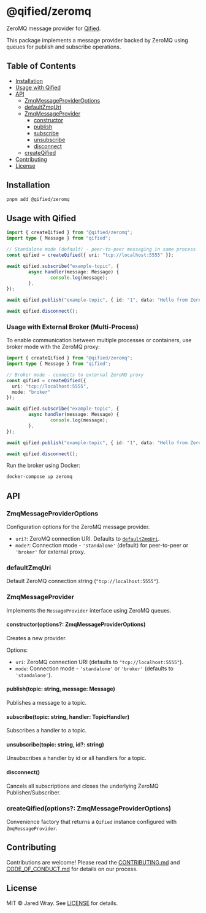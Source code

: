 # @qified/zeromq

ZeroMQ message provider for [Qified](https://github.com/jaredwray/qified).

This package implements a message provider backed by ZeroMQ using queues for publish and subscribe operations.

## Table of Contents

- [Installation](#installation)
- [Usage with Qified](#usage-with-qified)
- [API](#api)
  - [ZmqMessageProviderOptions](#ZmqMessageProviderOptions)
  - [defaultZmqUri](#defaultzmquri)
  - [ZmqMessageProvider](#zmqmessageprovider)
    - [constructor](#constructor)
    - [publish](#publish)
    - [subscribe](#subscribe)
    - [unsubscribe](#unsubscribe)
    - [disconnect](#disconnect)
  - [createQified](#createqified)
- [Contributing](#contributing)
- [License](#license)

## Installation

```bash
pnpm add @qified/zeromq
```

## Usage with Qified

```ts
import { createQified } from "@qified/zeromq";
import type { Message } from "qified";

// Standalone mode (default) - peer-to-peer messaging in same process
const qified = createQified({ uri: "tcp://localhost:5555" });

await qified.subscribe("example-topic", {
        async handler(message: Message) {
                console.log(message);
        },
});

await qified.publish("example-topic", { id: "1", data: "Hello from ZeroMQ!" });

await qified.disconnect();
```

### Usage with External Broker (Multi-Process)

To enable communication between multiple processes or containers, use broker mode with the ZeroMQ proxy:

```ts
import { createQified } from "@qified/zeromq";
import type { Message } from "qified";

// Broker mode - connects to external ZeroMQ proxy
const qified = createQified({
  uri: "tcp://localhost:5555",
  mode: "broker"
});

await qified.subscribe("example-topic", {
        async handler(message: Message) {
                console.log(message);
        },
});

await qified.publish("example-topic", { id: "1", data: "Hello from ZeroMQ!" });

await qified.disconnect();
```

Run the broker using Docker:

```bash
docker-compose up zeromq
```

## API

### ZmqMessageProviderOptions

Configuration options for the ZeroMQ message provider.

- `uri?`: ZeroMQ connection URI. Defaults to [`defaultZmqUri`](#defaultzmquri).
- `mode?`: Connection mode - `'standalone'` (default) for peer-to-peer or `'broker'` for external proxy.

### defaultZmqUri

Default ZeroMQ connection string (`"tcp://localhost:5555"`).

### ZmqMessageProvider

Implements the `MessageProvider` interface using ZeroMQ queues.

#### constructor(options?: ZmqMessageProviderOptions)

Creates a new provider.

Options:

- `uri`: ZeroMQ connection URI (defaults to `"tcp://localhost:5555"`).
- `mode`: Connection mode - `'standalone'` or `'broker'` (defaults to `'standalone'`).

#### publish(topic: string, message: Message)

Publishes a message to a topic.

#### subscribe(topic: string, handler: TopicHandler)

Subscribes a handler to a topic.

#### unsubscribe(topic: string, id?: string)

Unsubscribes a handler by id or all handlers for a topic.

#### disconnect()

Cancels all subscriptions and closes the underlying ZeroMQ Publisher/Subscriber.

### createQified(options?: ZmqMessageProviderOptions)

Convenience factory that returns a `Qified` instance configured with `ZmqMessageProvider`.

## Contributing

Contributions are welcome! Please read the [CONTRIBUTING.md](../../CONTRIBUTING.md) and [CODE_OF_CONDUCT.md](../../CODE_OF_CONDUCT.md) for details on our process.

## License

MIT © Jared Wray. See [LICENSE](../../LICENSE) for details.

